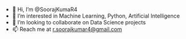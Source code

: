 - 👋 Hi, I’m @SoorajKumaR4
- 👀 I’m interested in Machine Learning, Python, Artificial Intelligence
- 💞️ I’m looking to collaborate on Data Science projects
- 📫 Reach me at r.soorajkumar4@gmail.com

<!---
SoorajKumaR4/SoorajKumaR4 is a ✨ special ✨ repository because its `README.md` (this file) appears on your GitHub profile.
You can click the Preview link to take a look at your changes.
--->
